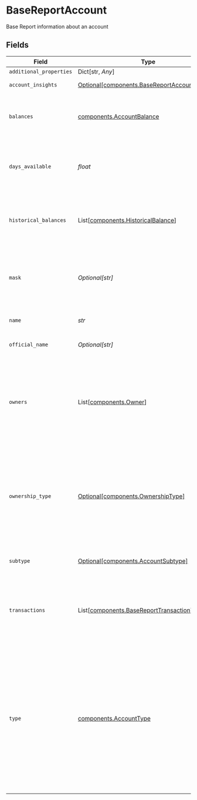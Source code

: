 # BaseReportAccount

Base Report information about an account


## Fields

| Field                                                                                                                                                                                                                                                                                                                                                                                          | Type                                                                                                                                                                                                                                                                                                                                                                                           | Required                                                                                                                                                                                                                                                                                                                                                                                       | Description                                                                                                                                                                                                                                                                                                                                                                                    |
| ---------------------------------------------------------------------------------------------------------------------------------------------------------------------------------------------------------------------------------------------------------------------------------------------------------------------------------------------------------------------------------------------- | ---------------------------------------------------------------------------------------------------------------------------------------------------------------------------------------------------------------------------------------------------------------------------------------------------------------------------------------------------------------------------------------------- | ---------------------------------------------------------------------------------------------------------------------------------------------------------------------------------------------------------------------------------------------------------------------------------------------------------------------------------------------------------------------------------------------- | ---------------------------------------------------------------------------------------------------------------------------------------------------------------------------------------------------------------------------------------------------------------------------------------------------------------------------------------------------------------------------------------------- |
| `additional_properties`                                                                                                                                                                                                                                                                                                                                                                        | Dict[str, *Any*]                                                                                                                                                                                                                                                                                                                                                                               | :heavy_minus_sign:                                                                                                                                                                                                                                                                                                                                                                             | N/A                                                                                                                                                                                                                                                                                                                                                                                            |
| `account_insights`                                                                                                                                                                                                                                                                                                                                                                             | [Optional[components.BaseReportAccountInsights]](../../models/shared/basereportaccountinsights.md)                                                                                                                                                                                                                                                                                             | :heavy_minus_sign:                                                                                                                                                                                                                                                                                                                                                                             | Calculated insights derived from transaction-level data.                                                                                                                                                                                                                                                                                                                                       |
| `balances`                                                                                                                                                                                                                                                                                                                                                                                     | [components.AccountBalance](../../models/shared/accountbalance.md)                                                                                                                                                                                                                                                                                                                             | :heavy_check_mark:                                                                                                                                                                                                                                                                                                                                                                             | A set of fields describing the balance for an account. Balance information may be cached unless the balance object was returned by `/accounts/balance/get`.                                                                                                                                                                                                                                    |
| `days_available`                                                                                                                                                                                                                                                                                                                                                                               | *float*                                                                                                                                                                                                                                                                                                                                                                                        | :heavy_check_mark:                                                                                                                                                                                                                                                                                                                                                                             | The duration of transaction history available for this Item, typically defined as the time since the date of the earliest transaction in that account. Only returned by Base Report endpoints.                                                                                                                                                                                                 |
| `historical_balances`                                                                                                                                                                                                                                                                                                                                                                          | List[[components.HistoricalBalance](../../models/shared/historicalbalance.md)]                                                                                                                                                                                                                                                                                                                 | :heavy_check_mark:                                                                                                                                                                                                                                                                                                                                                                             | Calculated data about the historical balances on the account. Only returned by Base Report endpoints and currently not supported by `brokerage` or `investment` accounts.                                                                                                                                                                                                                      |
| `mask`                                                                                                                                                                                                                                                                                                                                                                                         | *Optional[str]*                                                                                                                                                                                                                                                                                                                                                                                | :heavy_check_mark:                                                                                                                                                                                                                                                                                                                                                                             | The last 2-4 alphanumeric characters of an account's official account number. Note that the mask may be non-unique between an Item's accounts, and it may also not match the mask that the bank displays to the user.                                                                                                                                                                          |
| `name`                                                                                                                                                                                                                                                                                                                                                                                         | *str*                                                                                                                                                                                                                                                                                                                                                                                          | :heavy_check_mark:                                                                                                                                                                                                                                                                                                                                                                             | The name of the account, either assigned by the user or by the financial institution itself                                                                                                                                                                                                                                                                                                    |
| `official_name`                                                                                                                                                                                                                                                                                                                                                                                | *Optional[str]*                                                                                                                                                                                                                                                                                                                                                                                | :heavy_check_mark:                                                                                                                                                                                                                                                                                                                                                                             | The official name of the account as given by the financial institution                                                                                                                                                                                                                                                                                                                         |
| `owners`                                                                                                                                                                                                                                                                                                                                                                                       | List[[components.Owner](../../models/shared/owner.md)]                                                                                                                                                                                                                                                                                                                                         | :heavy_check_mark:                                                                                                                                                                                                                                                                                                                                                                             | Data returned by the financial institution about the account owner or owners. For business accounts, the name reported may be either the name of the individual or the name of the business, depending on the institution. Multiple owners on a single account will be represented in the same `owner` object, not in multiple owner objects within the array.                                 |
| `ownership_type`                                                                                                                                                                                                                                                                                                                                                                               | [Optional[components.OwnershipType]](../../models/shared/ownershiptype.md)                                                                                                                                                                                                                                                                                                                     | :heavy_check_mark:                                                                                                                                                                                                                                                                                                                                                                             | How an asset is owned.<br/><br/>`association`: Ownership by a corporation, partnership, or unincorporated association, including for-profit and not-for-profit organizations.<br/>`individual`: Ownership by an individual.<br/>`joint`: Joint ownership by multiple parties.<br/>`trust`: Ownership by a revocable or irrevocable trust.                                                      |
| `subtype`                                                                                                                                                                                                                                                                                                                                                                                      | [Optional[components.AccountSubtype]](../../models/shared/accountsubtype.md)                                                                                                                                                                                                                                                                                                                   | :heavy_check_mark:                                                                                                                                                                                                                                                                                                                                                                             | See the [Account type schema](https://plaid.com/docs/api/accounts/#account-type-schema) for a full listing of account types and corresponding subtypes.                                                                                                                                                                                                                                        |
| `transactions`                                                                                                                                                                                                                                                                                                                                                                                 | List[[components.BaseReportTransaction](../../models/shared/basereporttransaction.md)]                                                                                                                                                                                                                                                                                                         | :heavy_check_mark:                                                                                                                                                                                                                                                                                                                                                                             | Transaction history associated with the account. Only returned by Base Report endpoints. Transaction history returned by endpoints such as `/transactions/get` or `/investments/transactions/get` will be returned in the top-level `transactions` field instead.                                                                                                                              |
| `type`                                                                                                                                                                                                                                                                                                                                                                                         | [components.AccountType](../../models/shared/accounttype.md)                                                                                                                                                                                                                                                                                                                                   | :heavy_check_mark:                                                                                                                                                                                                                                                                                                                                                                             | `investment:` Investment account. In API versions 2018-05-22 and earlier, this type is called `brokerage` instead.<br/><br/>`credit:` Credit card<br/><br/>`depository:` Depository account<br/><br/>`loan:` Loan account<br/><br/>`other:` Non-specified account type<br/><br/>See the [Account type schema](https://plaid.com/docs/api/accounts#account-type-schema) for a full listing of account types and corresponding subtypes. |
